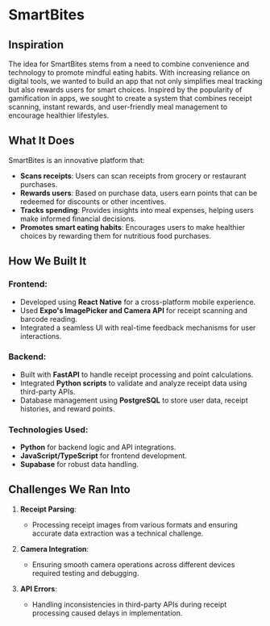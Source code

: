 # SmartBites

## Inspiration
The idea for SmartBites stems from a need to combine convenience and technology to promote mindful eating habits. With increasing reliance on digital tools, we wanted to build an app that not only simplifies meal tracking but also rewards users for smart choices. Inspired by the popularity of gamification in apps, we sought to create a system that combines receipt scanning, instant rewards, and user-friendly meal management to encourage healthier lifestyles.

## What It Does
SmartBites is an innovative platform that:
- **Scans receipts**: Users can scan receipts from grocery or restaurant purchases.
- **Rewards users**: Based on purchase data, users earn points that can be redeemed for discounts or other incentives.
- **Tracks spending**: Provides insights into meal expenses, helping users make informed financial decisions.
- **Promotes smart eating habits**: Encourages users to make healthier choices by rewarding them for nutritious food purchases.

## How We Built It

### Frontend:
- Developed using **React Native** for a cross-platform mobile experience.
- Used **Expo's ImagePicker and Camera API** for receipt scanning and barcode reading.
- Integrated a seamless UI with real-time feedback mechanisms for user interactions.

### Backend:
- Built with **FastAPI** to handle receipt processing and point calculations.
- Integrated **Python scripts** to validate and analyze receipt data using third-party APIs.
- Database management using **PostgreSQL** to store user data, receipt histories, and reward points.

### Technologies Used:
- **Python** for backend logic and API integrations.
- **JavaScript/TypeScript** for frontend development.
- **Supabase** for robust data handling.

## Challenges We Ran Into
1. **Receipt Parsing**:
   - Processing receipt images from various formats and ensuring accurate data extraction was a technical challenge.
   
2. **Camera Integration**:
   - Ensuring smooth camera operations across different devices required testing and debugging.

3. **API Errors**:
   - Handling inconsistencies in third-party APIs during receipt processing caused delays in implementation.

